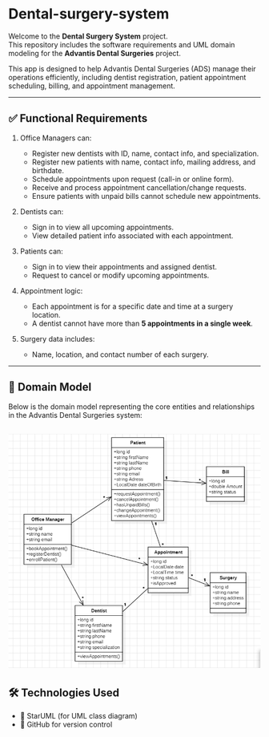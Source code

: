 # Dental-surgery-system

Welcome to the **Dental Surgery System** project.  
This repository includes the software requirements and UML domain modeling for the **Advantis Dental Surgeries** project.

This app is designed to help Advantis Dental Surgeries (ADS) manage their operations efficiently, including dentist registration, patient appointment scheduling, billing, and appointment management.

---

## ✅ Functional Requirements

1. Office Managers can:
   - Register new dentists with ID, name, contact info, and specialization.
   - Register new patients with name, contact info, mailing address, and birthdate.
   - Schedule appointments upon request (call-in or online form).
   - Receive and process appointment cancellation/change requests.
   - Ensure patients with unpaid bills cannot schedule new appointments.

2. Dentists can:
   - Sign in to view all upcoming appointments.
   - View detailed patient info associated with each appointment.

3. Patients can:
   - Sign in to view their appointments and assigned dentist.
   - Request to cancel or modify upcoming appointments.

4. Appointment logic:
   - Each appointment is for a specific date and time at a surgery location.
   - A dentist cannot have more than **5 appointments in a single week**.

5. Surgery data includes:
   - Name, location, and contact number of each surgery.

---

## 🧠 Domain Model
Below is the domain model representing the core entities and relationships in the Advantis Dental Surgeries system:

![Domain Model](diagrams/domain-model.png)
---


## 🛠 Technologies Used
- 📝 StarUML (for UML class diagram)
- 📂 GitHub for version control


